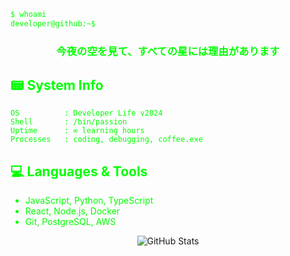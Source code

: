 <div style="color: #00ff00;">

```bash
$ whoami
developer@github:~$
```

<h3 align="center">今夜の空を見て、すべての星には理由があります</h3>

## 📟 System Info

```console
OS          : Developer Life v2024
Shell       : /bin/passion
Uptime      : ∞ learning hours
Processes   : coding, debugging, coffee.exe
```

## 💻 Languages & Tools

- JavaScript, Python, TypeScript
- React, Node.js, Docker
- Git, PostgreSQL, AWS

</div>

<div align="center">

![GitHub Stats](https://github-readme-stats.vercel.app/api?username=YOUR_USERNAME&show_icons=true&theme=dark&hide_border=true)

</div>
